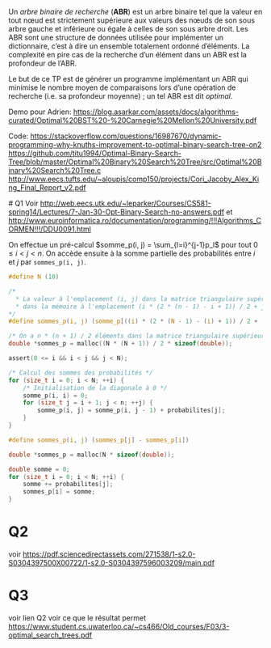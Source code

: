 Un _arbre binaire de recherche_ (**ABR**) est un arbre binaire tel que la valeur en tout nœud est strictement supérieure aux valeurs des nœuds de son sous arbre gauche et inférieure ou égale à celles de son sous arbre droit.
Les ABR sont une structure de données utilisée pour implémenter un dictionnaire, c’est à dire un ensemble totalement ordonné d’éléments. La complexité en pire cas de la recherche d’un élément dans un ABR est la profondeur de l’ABR.

Le but de ce TP est de générer un programme implémentant un ABR qui minimise le nombre moyen de
comparaisons lors d’une opération de recherche (i.e. sa profondeur moyenne) ; un tel ABR est dit _optimal_.

Demo pour Adrien: https://blog.asarkar.com/assets/docs/algorithms-curated/Optimal%20BST%20-%20Carnegie%20Mellon%20University.pdf

Code: https://stackoverflow.com/questions/16987670/dynamic-programming-why-knuths-improvement-to-optimal-binary-search-tree-on2
https://github.com/titu1994/Optimal-Binary-Search-Tree/blob/master/Optimal%20Binary%20Search%20Tree/src/Optimal%20Binary%20Search%20Tree.c
http://www.eecs.tufts.edu/~aloupis/comp150/projects/Cori_Jacoby_Alex_King_Final_Report_v2.pdf


# Q1
Voir http://web.eecs.utk.edu/~leparker/Courses/CS581-spring14/Lectures/7-Jan-30-Opt-Binary-Search-no-answers.pdf et http://www.euroinformatica.ro/documentation/programming/!!!Algorithms_CORMEN!!!/DDU0091.html

On effectue un pré-calcul $somme_p(i, j) = \sum_{l=i}^{j-1}p_l$ pour tout $0 \leq i < j < n$. On accède ensuite à la somme partielle des probabilités entre $i$ et $j$ par `sommes_p(i, j)`.

```C
#define N (10)

/* 
  * La valeur à l'emplacement (i, j) dans la matrice triangulaire supérieure se trouve 
  * dans la mémoire à l'emplacement (i * (2 * (n - 1) - i + 1)) / 2 + j.
*/
#define sommes_p(i, j) (somme_p[((i) * (2 * (N - 1) - (i) + 1)) / 2 + (j)])

/* On a n * (n + 1) / 2 éléments dans la matrice triangulaire supérieure avec la diagonale centrale nulle */
double *sommes_p = malloc((N * (N + 1)) / 2 * sizeof(double));

assert(0 <= i && i < j && j < N);

/* Calcul des sommes des probabilités */
for (size_t i = 0; i < N; ++i) {
    /* Initialisation de la diagonale à 0 */
    somme_p(i, i) = 0;
    for (size_t j = i + 1; j < n; ++j) {
	    somme_p(i, j) = somme_p(i, j - 1) + probabilites[j];
    }
}
```

```C
#define sommes_p(i, j) (sommes_p[j] - sommes_p[i])

double *sommes_p = malloc(N * sizeof(double));

double somme = 0;
for (size_t i = 0; i < N; ++i) {
	somme += probabilites[j];
	sommes_p[i] = somme;
}
```

# Q2
voir https://pdf.sciencedirectassets.com/271538/1-s2.0-S0304397500X00722/1-s2.0-S0304397596003209/main.pdf

# Q3
voir lien Q2
voir ce que le résultat permet https://www.student.cs.uwaterloo.ca/~cs466/Old_courses/F03/3-optimal_search_trees.pdf
